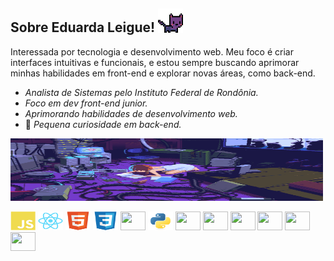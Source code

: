 <h2>Sobre Eduarda Leigue! <img src="./assets_readme/cat.gif" height="7%" width="8%"></h2>

Interessada por tecnologia e desenvolvimento web. Meu foco é criar interfaces intuitivas e funcionais, e estou sempre buscando aprimorar minhas habilidades em front-end e explorar novas áreas, como back-end.
 
- <em> Analista de Sistemas pelo Instituto Federal de Rondônia.</em>
- <em>Foco em dev front-end junior.</em>
- <em>Aprimorando habilidades de desenvolvimento web.</em>
- 👀 <em>Pequena curiosidade em back-end.</em>

<img align= "center" alt="Night Coding" src="./assets_readme/cybergirl.gif" width="500" height="100"/>

<div style="display: inline_block"><br>
<img height="30" width="40" src="https://raw.githubusercontent.com/devicons/devicon/master/icons/javascript/javascript-plain.svg">

<img height="30" width="40" src="https://raw.githubusercontent.com/devicons/devicon/master/icons/react/react-original.svg">

<img height="30" width="40" src="https://raw.githubusercontent.com/devicons/devicon/master/icons/html5/html5-original.svg">

<img height="30" width="40" src="https://raw.githubusercontent.com/devicons/devicon/master/icons/css3/css3-original.svg">

<img height="30" width="40" src="https://cdn.jsdelivr.net/gh/devicons/devicon@latest/icons/c/c-original.svg" />    

<img height="30" width="40" src="https://raw.githubusercontent.com/devicons/devicon/master/icons/python/python-original.svg">

<img height="30" width="40" src="https://cdn.jsdelivr.net/gh/devicons/devicon@latest/icons/java/java-original.svg" />

<img height="30" width="40" src="https://cdn.jsdelivr.net/gh/devicons/devicon@latest/icons/git/git-original.svg" />

<img height="30" width="40" src="https://cdn.jsdelivr.net/gh/devicons/devicon@latest/icons/nodejs/nodejs-original-wordmark.svg" />

<img height="30" width="40" src="https://cdn.jsdelivr.net/gh/devicons/devicon@latest/icons/mysql/mysql-original.svg" />

<img height="30" width="40" src="https://cdn.jsdelivr.net/gh/devicons/devicon@latest/icons/vscode/vscode-original.svg" />

<img height="30" width="40" src="https://cdn.jsdelivr.net/gh/devicons/devicon@latest/icons/tailwindcss/tailwindcss-original.svg" />
          

           
</div>
